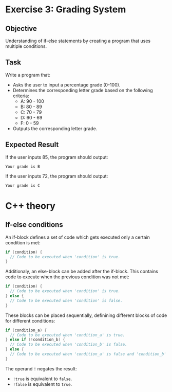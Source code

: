 # Exercise 3: Grading System
## Objective

Understanding of if-else statements by creating a program that uses multiple conditions.

## Task

Write a program that:

- Asks the user to input a percentage grade (0-100).
- Determines the corresponding letter grade based on the following criteria:
  - A: 90 - 100
  - B: 80 - 89
  - C: 70 - 79
  - D: 60 - 69
  - F: 0 - 59
- Outputs the corresponding letter grade.
  
## Expected Result
If the user inputs 85, the program should output:
```commandline
Your grade is B
```

If the user inputs 72, the program should output:
```commandline
Your grade is C
```

# C++ theory

## If-else conditions

An if-block defines a set of code which gets executed only a certain condition is met:

```cpp
if (condition) {
  // Code to be executed when 'condition' is true.
} 
```

Additionaly, an else-block can be added after the if-block.
This contains code to execute when the previous condition was not met:

```cpp
if (condition) {
  // Code to be executed when 'condition' is true.
} else {
  // Code to be executed when 'condition' is false.
}
```

These blocks can be placed sequentially, definining different blocks of code for different conditions:

```cpp
if (condition_a) {
  // Code to be executed when 'condition_a' is true.
} else if (!condition_b) {
  // Code to be executed when 'condition_b' is false.
} else {
  // Code to be executed when 'condition_a' is false and 'condition_b' is true.
}
```

The operand `!` negates the result:

- `!true` is equivalent to `false`.
- `!false` is equivalent to `true`.
